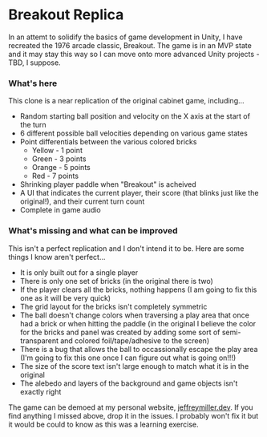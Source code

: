 # Breakout Replica

In an attemt to solidify the basics of game development in Unity, I have recreated the 1976 arcade classic, Breakout. The game is in an MVP state and it may stay this way so I can move onto more advanced Unity projects - TBD, I suppose.

### What's here
This clone is a near replication of the original cabinet game, including...
  * Random starting ball position and velocity on the X axis at the start of the turn
  * 6 different possible ball velocities depending on various game states
  * Point differentials between the various colored bricks
    * Yellow - 1 point
    * Green - 3 points
    * Orange - 5 points
    * Red - 7 points
  * Shrinking player paddle when "Breakout" is acheived
  * A UI that indicates the current player, their score (that blinks just like the original!), and their current turn count
  * Complete in game audio

### What's missing and what can be improved
This isn't a perfect replication and I don't intend it to be. Here are some things I know aren't perfect...
  * It is only built out for a single player
  * There is only one set of bricks (in the original there is two)
  * If the player clears all the bricks, nothing happens (I am going to fix this one as it will be very quick)
  * The grid layout for the bricks isn't completely symmetric
  * The ball doesn't change colors when traversing a play area that once had a brick or when hitting the paddle (in the original I believe the color for the bricks and panel was created by adding some sort of semi-transparent and colored foil/tape/adhesive to the screen)
  * There is a bug that allows the ball to occassionally escape the play area (I'm going to fix this one once I can figure out what is going on!!!)
  * The size of the score text isn't large enough to match what it is in the original
  * The alebedo and layers of the background and game objects isn't exactly right

The game can be demoed at my personal website, [jeffreymiller.dev](https://jeffreymiller.dev/portfolio/BreakoutCloneWebGl/index.html). If you find anything I missed above, drop it in the issues. I probably won't fix it but it would be could to know as this was a learning exercise.
